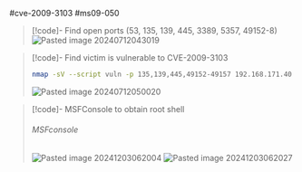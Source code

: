 #cve-2009-3103 #ms09-050

>[!code]- Find open ports (53, 135, 139, 445, 3389, 5357, 49152-8)
>![Pasted image 20240712043019](/Images/Pasted%20image%2020240712043019.png)

>[!code]- Find victim is vulnerable to CVE-2009-3103
>```bash
>nmap -sV --script vuln -p 135,139,445,49152-49157 192.168.171.40 
>```
>
>![Pasted image 20240712050020](/Images/Pasted%20image%2020240712050020.png)
>

>[!code]- MSFConsole to obtain root shell
>###### MSFconsole
>![Pasted image 20241203062004](/Images/Pasted%20image%2020241203062004.png)
>![Pasted image 20241203062027](/Images/Pasted%20image%2020241203062027.png)